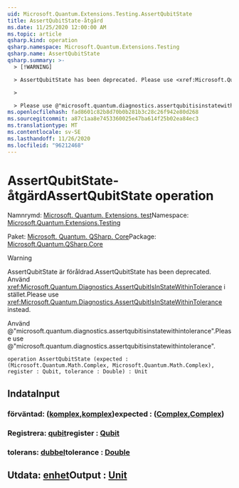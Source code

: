 ```yaml
---
uid: Microsoft.Quantum.Extensions.Testing.AssertQubitState
title: AssertQubitState-åtgärd
ms.date: 11/25/2020 12:00:00 AM
ms.topic: article
qsharp.kind: operation
qsharp.namespace: Microsoft.Quantum.Extensions.Testing
qsharp.name: AssertQubitState
qsharp.summary: >-
  > [!WARNING]

  > AssertQubitState has been deprecated. Please use <xref:Microsoft.Quantum.Diagnostics.AssertQubitIsInStateWithinTolerance> instead.

  >

  > Please use @"microsoft.quantum.diagnostics.assertqubitisinstatewithintolerance".
ms.openlocfilehash: fad8601c82b8d70b0b281b3c28c26f942e80d268
ms.sourcegitcommit: a87c1aa8e7453360025e47ba614f25b02ea84ec3
ms.translationtype: MT
ms.contentlocale: sv-SE
ms.lasthandoff: 11/26/2020
ms.locfileid: "96212468"
---
```

# <a name="assertqubitstate-operation"></a><span data-ttu-id="c81e4-102">AssertQubitState-åtgärd</span><span class="sxs-lookup"><span data-stu-id="c81e4-102">AssertQubitState operation</span></span>

<span data-ttu-id="c81e4-103">Namnrymd: [Microsoft. Quantum. Extensions. test](xref:Microsoft.Quantum.Extensions.Testing)</span><span class="sxs-lookup"><span data-stu-id="c81e4-103">Namespace: [Microsoft.Quantum.Extensions.Testing](xref:Microsoft.Quantum.Extensions.Testing)</span></span>

<span data-ttu-id="c81e4-104">Paket: [Microsoft. Quantum. QSharp. Core](https://nuget.org/packages/Microsoft.Quantum.QSharp.Core)</span><span class="sxs-lookup"><span data-stu-id="c81e4-104">Package: [Microsoft.Quantum.QSharp.Core](https://nuget.org/packages/Microsoft.Quantum.QSharp.Core)</span></span>


> [!WARNING]
> <span data-ttu-id="c81e4-105">AssertQubitState är föråldrad.</span><span class="sxs-lookup"><span data-stu-id="c81e4-105">AssertQubitState has been deprecated.</span></span> <span data-ttu-id="c81e4-106">Använd <xref:Microsoft.Quantum.Diagnostics.AssertQubitIsInStateWithinTolerance> i stället.</span><span class="sxs-lookup"><span data-stu-id="c81e4-106">Please use <xref:Microsoft.Quantum.Diagnostics.AssertQubitIsInStateWithinTolerance> instead.</span></span>
>
> <span data-ttu-id="c81e4-107">Använd @"microsoft.quantum.diagnostics.assertqubitisinstatewithintolerance".</span><span class="sxs-lookup"><span data-stu-id="c81e4-107">Please use @"microsoft.quantum.diagnostics.assertqubitisinstatewithintolerance".</span></span>



```qsharp
operation AssertQubitState (expected : (Microsoft.Quantum.Math.Complex, Microsoft.Quantum.Math.Complex), register : Qubit, tolerance : Double) : Unit
```


## <a name="input"></a><span data-ttu-id="c81e4-108">Indata</span><span class="sxs-lookup"><span data-stu-id="c81e4-108">Input</span></span>

### <a name="expected--complexcomplex"></a><span data-ttu-id="c81e4-109">förväntad: ([komplex](xref:Microsoft.Quantum.Math.Complex),[komplex](xref:Microsoft.Quantum.Math.Complex))</span><span class="sxs-lookup"><span data-stu-id="c81e4-109">expected : ([Complex](xref:Microsoft.Quantum.Math.Complex),[Complex](xref:Microsoft.Quantum.Math.Complex))</span></span>




### <a name="register--qubit"></a><span data-ttu-id="c81e4-110">Registrera: [qubit](xref:microsoft.quantum.lang-ref.qubit)</span><span class="sxs-lookup"><span data-stu-id="c81e4-110">register : [Qubit](xref:microsoft.quantum.lang-ref.qubit)</span></span>




### <a name="tolerance--double"></a><span data-ttu-id="c81e4-111">tolerans: [dubbel](xref:microsoft.quantum.lang-ref.double)</span><span class="sxs-lookup"><span data-stu-id="c81e4-111">tolerance : [Double](xref:microsoft.quantum.lang-ref.double)</span></span>





## <a name="output--unit"></a><span data-ttu-id="c81e4-112">Utdata: [enhet](xref:microsoft.quantum.lang-ref.unit)</span><span class="sxs-lookup"><span data-stu-id="c81e4-112">Output : [Unit](xref:microsoft.quantum.lang-ref.unit)</span></span>

